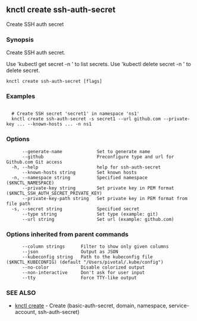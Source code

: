 ## knctl create ssh-auth-secret

Create SSH auth secret

### Synopsis

Create SSH auth secret.

Use 'kubectl get secret -n <namespace>' to list secrets.
Use 'kubectl delete secret <name> -n <namespace>' to delete secret.

```
knctl create ssh-auth-secret [flags]
```

### Examples

```

  # Create SSH secret 'secret1' in namespace 'ns1'
  knctl create ssh-auth-secret -s secret1 --url github.com --private-key ... --known-hosts ... -n ns1
```

### Options

```
      --generate-name             Set to generate name
      --github                    Preconfigure type and url for Github.com Git access
  -h, --help                      help for ssh-auth-secret
      --known-hosts string        Set known hosts
  -n, --namespace string          Specified namespace ($KNCTL_NAMESPACE)
      --private-key string        Set private key in PEM format ($KNCTL_SSH_AUTH_SECRET_PRIVATE_KEY)
      --private-key-path string   Set private key in PEM format from file path
  -s, --secret string             Specified secret
      --type string               Set type (example: git)
      --url string                Set url (example: github.com)
```

### Options inherited from parent commands

```
      --column strings      Filter to show only given columns
      --json                Output as JSON
      --kubeconfig string   Path to the kubeconfig file ($KNCTL_KUBECONFIG) (default "/Users/pivotal/.kube/config")
      --no-color            Disable colorized output
      --non-interactive     Don't ask for user input
      --tty                 Force TTY-like output
```

### SEE ALSO

* [knctl create](knctl_create.md)	 - Create (basic-auth-secret, domain, namespace, service-account, ssh-auth-secret)

